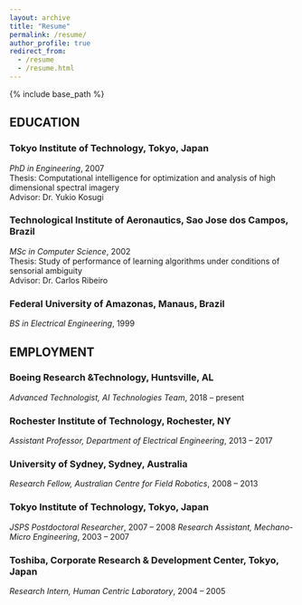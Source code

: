 ```yaml
---
layout: archive
title: "Resume"
permalink: /resume/
author_profile: true
redirect_from:
  - /resume
  - /resume.html
---
```


{% include base_path %}

## EDUCATION

### Tokyo Institute of Technology, Tokyo, Japan
*PhD in Engineering*, 2007  
Thesis: Computational intelligence for optimization and analysis of high dimensional spectral imagery  
Advisor: Dr. Yukio Kosugi

### Technological Institute of Aeronautics, Sao Jose dos Campos, Brazil
*MSc in Computer Science*, 2002  
Thesis: Study of performance of learning algorithms under conditions of sensorial ambiguity  
Advisor: Dr. Carlos Ribeiro

### Federal University of Amazonas, Manaus, Brazil
*BS in Electrical Engineering*, 1999

## EMPLOYMENT

### Boeing Research &Technology, Huntsville, AL
*Advanced Technologist, AI Technologies Team*, 2018 – present

### Rochester Institute of Technology, Rochester, NY
*Assistant Professor, Department of Electrical Engineering*, 2013 – 2017

### University of Sydney, Sydney, Australia
*Research Fellow, Australian Centre for Field Robotics*, 2008 – 2013

### Tokyo Institute of Technology, Tokyo, Japan
*JSPS Postdoctoral Researcher*, 2007 – 2008
*Research Assistant, Mechano-Micro Engineering*, 2003 – 2007

### Toshiba, Corporate Research & Development Center, Tokyo, Japan
*Research Intern, Human Centric Laboratory*, 2004 – 2005